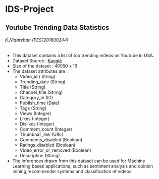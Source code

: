 # IDS-Project
## Youtube Trending Data Statistics ##
###### K.Nidarshan (PES1201800244) ######

- This dataset contains a list of top trending videos on Youtube in USA.
- Dataset Source : [Kaggle](https://www.kaggle.com/datasnaek/youtube-new#USvideos.csv)
- Size of the dataset : 40950 x 16
- The dataset attributes are : 
  -  Video_id ( String)
  -  Trending_date (String)
  -  Title (String)
  -  Channel_title (String)
  -  Category_id (ID)
  -  Publish_time (Date)
  -  Tags (String)
  -  Views (Integer)
  -  Likes (Integer)
  -  Dislikes (Integer)
  -  Comment_count (Integer)
  -  Thumbnail_link (URL)
  -  Comments_disabled (Boolean)
  -  Ratings_disabled (Boolean)
  -  Video_error_or_removed (Boolean)
  -  Description (String)
- The inferences drawn from this dataset can be used for Machine Learning based applications, such as sentiment analysis and opinion     mining,recommender systems and classification of videos.
